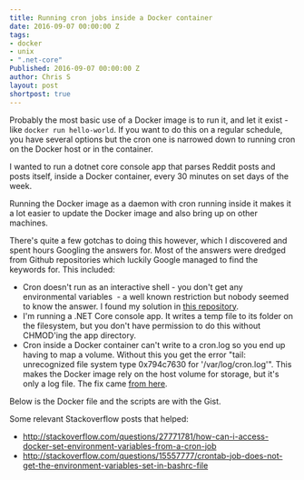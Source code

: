 ```yaml
---
title: Running cron jobs inside a Docker container
date: 2016-09-07 00:00:00 Z
tags:
- docker
- unix
- ".net-core"
Published: 2016-09-07 00:00:00 Z
author: Chris S
layout: post
shortpost: true
---
```


Probably the most basic use of a Docker image is to run it, and let it exist - like `docker run hello-world`. If you want to do this on a regular schedule, you have several options but the cron one is narrowed down to running cron on the Docker host or in the container.

I wanted to run a dotnet core console app that parses Reddit posts and posts itself, inside a Docker container, every 30 minutes on set days of the week.

Running the Docker image as a daemon with cron running inside it makes it a lot easier to update the Docker image and also bring up on other machines.

There's quite a few gotchas to doing this however, which I discovered and spent hours Googling the answers for. Most of the answers were dredged from Github repositories which luckily Google managed to find the keywords for. This included:

* Cron doesn't run as an interactive shell - you don't get any environmental variables  - a well known restriction but nobody seemed to know the answer. I found my solution in [this repository](https://github.com/draffensperger/postgres-s3-backup).
* I'm running a .NET Core console app. It writes a temp file to its folder on the filesystem, but you don't have permission to do this without CHMOD'ing the app directory.
* Cron inside a Docker container can't write to a cron.log so you end up having to map a volume. Without this you get the error "tail: unrecognized file system type 0x794c7630 for '/var/log/cron.log'". This makes the Docker image rely on the host volume for storage, but it's only a log file. The fix came [from here](https://github.com/bringnow/docker-letsencrypt-manager/commit/7a157dcd05ea8e745ec604734f6e7aa2e9e7b7cc).


Below is the Docker file and the scripts are with the Gist.

<script src="https://gist.github.com/yetanotherchris/e5185530eee16495a1432d3acf7f3e32.js"></script>

Some relevant Stackoverflow posts that helped:

- http://stackoverflow.com/questions/27771781/how-can-i-access-docker-set-environment-variables-from-a-cron-job
- http://stackoverflow.com/questions/15557777/crontab-job-does-not-get-the-environment-variables-set-in-bashrc-file
